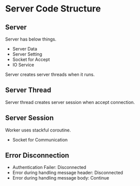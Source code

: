 # Server Code Structure

## Server

Server has below things.

- Server Data
- Server Setting
- Socket for Accept
- IO Service

Server creates server threads when it runs.

## Server Thread

Server thread creates server session when accept connection.

## Server Session

Worker uses stackful coroutine.

- Socket for Communication

## Error Disconnection

- Authentication Failer: Disconnected
- Error during handling message header: Disconnected
- Error during handling message body: Continue
